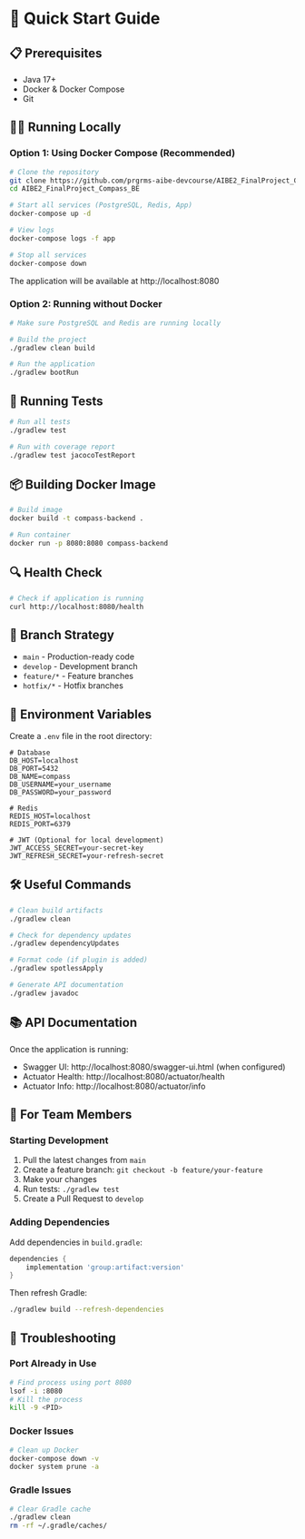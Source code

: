 # 🚀 Quick Start Guide

## 📋 Prerequisites
- Java 17+
- Docker & Docker Compose
- Git

## 🏃‍♂️ Running Locally

### Option 1: Using Docker Compose (Recommended)
```bash
# Clone the repository
git clone https://github.com/prgrms-aibe-devcourse/AIBE2_FinalProject_Compass_BE.git
cd AIBE2_FinalProject_Compass_BE

# Start all services (PostgreSQL, Redis, App)
docker-compose up -d

# View logs
docker-compose logs -f app

# Stop all services
docker-compose down
```

The application will be available at http://localhost:8080

### Option 2: Running without Docker
```bash
# Make sure PostgreSQL and Redis are running locally

# Build the project
./gradlew clean build

# Run the application
./gradlew bootRun
```

## 🧪 Running Tests
```bash
# Run all tests
./gradlew test

# Run with coverage report
./gradlew test jacocoTestReport
```

## 📦 Building Docker Image
```bash
# Build image
docker build -t compass-backend .

# Run container
docker run -p 8080:8080 compass-backend
```

## 🔍 Health Check
```bash
# Check if application is running
curl http://localhost:8080/health
```

## 🌳 Branch Strategy
- `main` - Production-ready code
- `develop` - Development branch
- `feature/*` - Feature branches
- `hotfix/*` - Hotfix branches

## 📝 Environment Variables
Create a `.env` file in the root directory:
```env
# Database
DB_HOST=localhost
DB_PORT=5432
DB_NAME=compass
DB_USERNAME=your_username
DB_PASSWORD=your_password

# Redis
REDIS_HOST=localhost
REDIS_PORT=6379

# JWT (Optional for local development)
JWT_ACCESS_SECRET=your-secret-key
JWT_REFRESH_SECRET=your-refresh-secret
```

## 🛠️ Useful Commands
```bash
# Clean build artifacts
./gradlew clean

# Check for dependency updates
./gradlew dependencyUpdates

# Format code (if plugin is added)
./gradlew spotlessApply

# Generate API documentation
./gradlew javadoc
```

## 📚 API Documentation
Once the application is running:
- Swagger UI: http://localhost:8080/swagger-ui.html (when configured)
- Actuator Health: http://localhost:8080/actuator/health
- Actuator Info: http://localhost:8080/actuator/info

## 🤝 For Team Members

### Starting Development
1. Pull the latest changes from `main`
2. Create a feature branch: `git checkout -b feature/your-feature`
3. Make your changes
4. Run tests: `./gradlew test`
5. Create a Pull Request to `develop`

### Adding Dependencies
Add dependencies in `build.gradle`:
```gradle
dependencies {
    implementation 'group:artifact:version'
}
```

Then refresh Gradle:
```bash
./gradlew build --refresh-dependencies
```

## 🐛 Troubleshooting

### Port Already in Use
```bash
# Find process using port 8080
lsof -i :8080
# Kill the process
kill -9 <PID>
```

### Docker Issues
```bash
# Clean up Docker
docker-compose down -v
docker system prune -a
```

### Gradle Issues
```bash
# Clear Gradle cache
./gradlew clean
rm -rf ~/.gradle/caches/
```